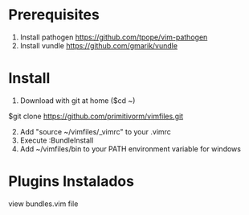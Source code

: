 Prerequisites
===
1. Install pathogen https://github.com/tpope/vim-pathogen
2. Install vundle https://github.com/gmarik/vundle

Install
===
1. Download with git at home ($cd ~)

$git clone https://github.com/primitivorm/vimfiles.git

2. Add "source ~/vimfiles/_vimrc" to your .vimrc
3. Execute :BundleInstall
4. Add ~/vimfiles/bin to your PATH environment variable for windows

Plugins Instalados
===============
view bundles.vim file
